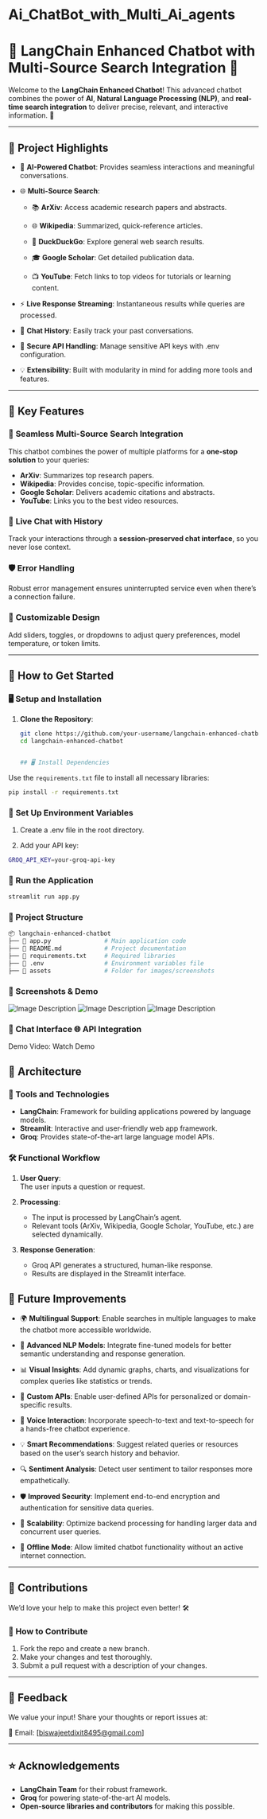 # Ai_ChatBot_with_Multi_Ai_agents


# 🔎 LangChain Enhanced Chatbot with Multi-Source Search Integration 🚀  

Welcome to the **LangChain Enhanced Chatbot**! This advanced chatbot combines the power of **AI**, **Natural Language Processing (NLP)**, and **real-time search integration** to deliver precise, relevant, and interactive information. 🌟  

---

## 🎯 Project Highlights  

- 🤖 **AI-Powered Chatbot**: Provides seamless interactions and meaningful conversations.
  
- 🌐 **Multi-Source Search**:

  - 📚 **ArXiv**: Access academic research papers and abstracts.
 
  - 🌐 **Wikipedia**: Summarized, quick-reference articles.

  - 🦆 **DuckDuckGo**: Explore general web search results.

  - 🎓 **Google Scholar**: Get detailed publication data.
   
  - 📺 **YouTube**: Fetch links to top videos for tutorials or learning content.
  
- ⚡ **Live Response Streaming**: Instantaneous results while queries are processed.
 
- 💬 **Chat History**: Easily track your past conversations.
  
- 🔑 **Secure API Handling**: Manage sensitive API keys with .env configuration.

- 💡 **Extensibility**: Built with modularity in mind for adding more tools and features.  

---

## 🌟 Key Features  

### 🤝 **Seamless Multi-Source Search Integration**  
This chatbot combines the power of multiple platforms for a **one-stop solution** to your queries:  
- **ArXiv**: Summarizes top research papers.  
- **Wikipedia**: Provides concise, topic-specific information.  
- **Google Scholar**: Delivers academic citations and abstracts.  
- **YouTube**: Links you to the best video resources.  

### 📜 **Live Chat with History**  
Track your interactions through a **session-preserved chat interface**, so you never lose context.  

### 🛡️ **Error Handling**  
Robust error management ensures uninterrupted service even when there’s a connection failure.  

### 🎨 **Customizable Design**  
Add sliders, toggles, or dropdowns to adjust query preferences, model temperature, or token limits.  

---

## 🚀 How to Get Started  

### 🖥️ **Setup and Installation**  

1. **Clone the Repository**:  
   ```bash
   git clone https://github.com/your-username/langchain-enhanced-chatbot.git
   cd langchain-enhanced-chatbot


   ## 🖥️ Install Dependencies  

Use the `requirements.txt` file to install all necessary libraries:  

```bash
pip install -r requirements.txt
```

### 🔑 **Set Up Environment Variables**
1. Create a .env file in the root directory.

2. Add your API key:

```bash
GROQ_API_KEY=your-groq-api-key
```
### 🚀 Run the Application

```bash
streamlit run app.py
```

### 📂 Project Structure
```bash
📦 langchain-enhanced-chatbot
├── 📄 app.py               # Main application code
├── 📄 README.md            # Project documentation
├── 📄 requirements.txt     # Required libraries
├── 📄 .env                 # Environment variables file
├── 📂 assets               # Folder for images/screenshots

```
### 📸 Screenshots & Demo
![Image Description](https://github.com/Biswajeetdixit/Ai_ChatBot_with_Multi_Ai_agents/blob/8cfade0605dde622da3ce567a61a5b885ba23777/Agent.password.png)
![Image Description](https://github.com/Biswajeetdixit/Ai_ChatBot_with_Multi_Ai_agents/blob/009f816fbcb12649eac495aa64a74d598989b83d/Agent_ML.png)
![Image Description](https://github.com/Biswajeetdixit/Ai_ChatBot_with_Multi_Ai_agents/blob/009f816fbcb12649eac495aa64a74d598989b83d/Agent.password.png)

### 🌟 Chat Interface	🌐 API Integration
Demo Video: Watch Demo


## 🧠 Architecture  

### 🔧 Tools and Technologies  
- **LangChain**: Framework for building applications powered by language models.  
- **Streamlit**: Interactive and user-friendly web app framework.  
- **Groq**: Provides state-of-the-art large language model APIs.  

### 🛠️ Functional Workflow  

1. **User Query**:  
   The user inputs a question or request.  

2. **Processing**:  
   - The input is processed by LangChain’s agent.  
   - Relevant tools (ArXiv, Wikipedia, Google Scholar, YouTube, etc.) are selected dynamically.  

3. **Response Generation**:  
   - Groq API generates a structured, human-like response.  
   - Results are displayed in the Streamlit interface.  



## 🔮 Future Improvements  

- 🌍 **Multilingual Support**: Enable searches in multiple languages to make the chatbot more accessible worldwide.
  
- 🧠 **Advanced NLP Models**: Integrate fine-tuned models for better semantic understanding and response generation.
  
- 📊 **Visual Insights**: Add dynamic graphs, charts, and visualizations for complex queries like statistics or trends.
   
- 🔧 **Custom APIs**: Enable user-defined APIs for personalized or domain-specific results.
  
- 🤖 **Voice Interaction**: Incorporate speech-to-text and text-to-speech for a hands-free chatbot experience.
  
- 💡 **Smart Recommendations**: Suggest related queries or resources based on the user’s search history and behavior.
  
- 🔍 **Sentiment Analysis**: Detect user sentiment to tailor responses more empathetically.
 
- 🛡️ **Improved Security**: Implement end-to-end encryption and authentication for sensitive data queries.
 
- 🚀 **Scalability**: Optimize backend processing for handling larger data and concurrent user queries.

- 💾 **Offline Mode**: Allow limited chatbot functionality without an active internet connection.  
 

---

## 🙌 Contributions  

We’d love your help to make this project even better! 🛠️  

### 🤝 How to Contribute  

1. Fork the repo and create a new branch.  
2. Make your changes and test thoroughly.  
3. Submit a pull request with a description of your changes.  

---

## 💬 Feedback  

We value your input! Share your thoughts or report issues at:  

📧 Email: [biswajeetdixit8495@gmail.com]  

---

## ⭐ Acknowledgements  

- **LangChain Team** for their robust framework.  
- **Groq** for powering state-of-the-art AI models.  
- **Open-source libraries and contributors** for making this possible.  

